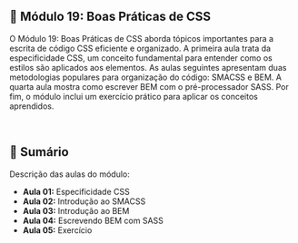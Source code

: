 ## 📌 Módulo 19: Boas Práticas de CSS
O Módulo 19: Boas Práticas de CSS aborda tópicos importantes para a escrita de código CSS eficiente e organizado. A primeira aula trata da especificidade CSS, um conceito fundamental para entender como os estilos são aplicados aos elementos. As aulas seguintes apresentam duas metodologias populares para organização do código: SMACSS e BEM. A quarta aula mostra como escrever BEM com o pré-processador SASS. Por fim, o módulo inclui um exercício prático para aplicar os conceitos aprendidos.

<br>

## 📎 Sumário
Descrição das aulas do módulo:
- **Aula 01:** Especificidade CSS
- **Aula 02:** Introdução ao SMACSS  
- **Aula 03:** Introdução ao BEM
- **Aula 04:** Escrevendo BEM com SASS
- **Aula 05:** Exercício